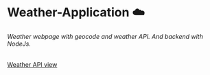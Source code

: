 # **Weather-Application** :cloud:
###### Weather webpage with geocode and weather API. And backend with NodeJs.

[Weather API view](https://github.com/pradyumpande/node-weatherapp/blob/main/public/img/Web%20capture_22-12-2022_05220_localhost.jpeg) 



